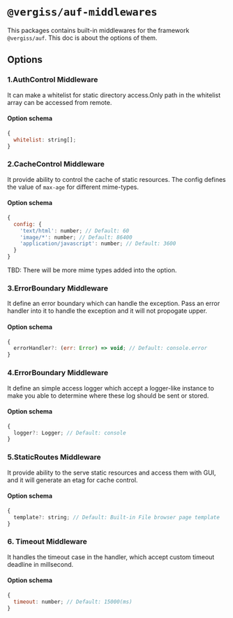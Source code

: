 # `@vergiss/auf-middlewares`

This packages contains built-in middlewares for the framework `@vergiss/auf`. This doc is about the options of them.

## Options

### 1.AuthControl Middleware

It can make a whitelist for static directory access.Only path in the whitelist array can be accessed from remote.

#### Option schema

```js
{
  whitelist: string[];
}
```

### 2.CacheControl Middleware

It provide ability to control the cache of static resources. The config defines the value of `max-age` for different mime-types. 

#### Option schema

```js
{
  config: {
    'text/html': number; // Default: 60
    'image/*': number; // Default: 86400
    'application/javascript': number; // Default: 3600
  }
}
```
TBD: There will be more mime types added into the option.

### 3.ErrorBoundary Middleware

It define an error boundary which can handle the exception. Pass an error handler into it to handle the exception and it will not propogate upper.

#### Option schema

```js
{
  errorHandler?: (err: Error) => void; // Default: console.error
}
```

### 4.ErrorBoundary Middleware

It define an simple access logger which accept a logger-like instance to make you able to determine where these log should be sent or stored.

#### Option schema
```js
{
  logger?: Logger; // Default: console
}
```

### 5.StaticRoutes Middleware

It provide ability to the serve static resources and access them with GUI, and it will generate an etag for cache control.

#### Option schema
```js
{
  template?: string; // Default: Built-in File browser page template
}
```

### 6. Timeout Middleware

It handles the timeout case in the handler, which accept custom timeout deadline in millsecond.

#### Option schema
```js
{
  timeout: number; // Default: 15000(ms)
}
```